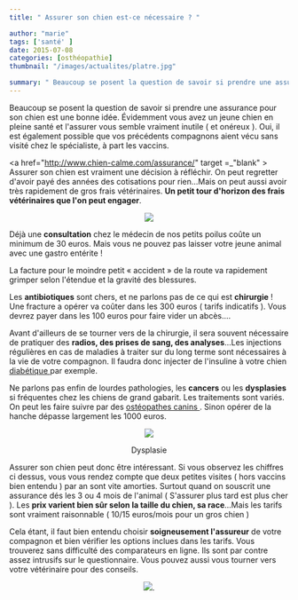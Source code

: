 ```yaml
---
title: " Assurer son chien est-ce nécessaire ? "

author: "marie"
tags: ['santé' ]
date: 2015-07-08
categories: [osthéopathie]
thumbnail: "/images/actualites/platre.jpg"

summary: " Beaucoup se posent la question de savoir si prendre une assurance pour son chien est une bonne idée. Évidemment vous avez un jeune chien en pleine santé et l'assurer vous semble vraiment inutile ( et onéreux ). Oui, il est également possible que vos précédents compagnons aient vécu sans visité chez le spécialiste, à part les vaccins. "
---
```


Beaucoup se posent la question de savoir si prendre une assurance pour son chien est une bonne idée. Évidemment vous avez un jeune chien en pleine santé et l'assurer vous semble vraiment inutile ( et onéreux ). Oui, il est également possible que vos précédents compagnons aient vécu sans visité chez le spécialiste, à part les vaccins.


<a href="http://www.chien-calme.com/assurance/" target =_"blank" > Assurer son chien </a> est vraiment une décision à réfléchir. On peut regretter d'avoir payé des années des cotisations pour rien...Mais on peut aussi avoir très rapidement de gros frais vétérinaires. <b>Un petit tour d'horizon des frais vétérinaires que l'on peut engager</b>.

<p align="center"><img src="/images/actualites/platre.jpg"></p>

Déjà une <b>consultation</b> chez le médecin de nos petits poilus coûte un minimum de 30 euros. Mais vous ne pouvez pas laisser votre jeune animal avec une gastro entérite !


La facture pour le moindre petit « accident » de la route va rapidement grimper selon l'étendue et la gravité des blessures.

Les <b>antibiotiques</b> sont chers, et ne parlons pas de ce qui est <b>chirurgie</b> ! Une fracture a opérer va coûter dans les 300 euros ( tarifs indicatifs ). Vous devrez payer dans les 100 euros pour faire vider un abcès....

Avant d'ailleurs de se tourner vers de la chirurgie, il sera souvent nécessaire de pratiquer des <b>radios, des prises de sang, des analyses</b>...Les injections régulières en cas de maladies à traiter sur du long terme sont nécessaires à la vie de votre compagnon. Il faudra donc injecter de l'insuline à votre chien <a href="http://www.sciencesetavenir.fr/animaux/20150126.OBS0862/les-chiens-et-chats-aussi-peuvent-etre-diabetiques.html" target="_blank"> diabétique </a> par exemple.



Ne parlons pas enfin de lourdes pathologies, les <b>cancers</b> ou les <b>dysplasies</b> si fréquentes chez les chiens de grand gabarit.  Les traitements sont variés. On peut les faire suivre par des <a href="http://www.chien-calme.com/actualites/osteo_canin/"> ostéopathes canins </a>. Sinon opérer de la hanche dépasse largement les 1000 euros.
<p align="center"><img src="/images/actualites/dysplasie.jpg"</p>

<p align="center"<b>Dysplasie</b></p>

Assurer son chien peut donc être intéressant. Si vous observez les chiffres ci dessus, vous vous rendez compte que deux petites visites ( hors vaccins bien entendu ) par an sont vite amorties. Surtout quand on souscrit une assurance dés les 3 ou 4 mois de l'animal ( S'assurer plus tard est plus cher ). Les <b>prix varient bien sûr selon la taille du chien, sa race</b>...Mais les tarifs sont vraiment raisonnable ( 10/15 euros/mois pour un gros chien )


Cela étant, il faut bien entendu choisir <b>soigneusement l'assureur</b> de votre compagnon et bien vérifier les options inclues dans les tarifs. Vous trouverez sans difficulté des comparateurs en ligne. Ils sont par contre assez intrusifs sur le questionnaire. Vous pouvez aussi vous tourner vers votre vétérinaire pour des conseils.


<p align="center"><img src="/images/actualites/assurance-pour-animaux.jpg"</p>.